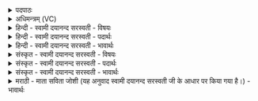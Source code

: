 <details><summary>पदपाठः</summary>

प्र। नः॒। य॒च्छ॒तु॒। अ॒र्य्य॒मा। प्र। पू॒षा। प्र। बृह॒स्पतिः॑। प्र। वाक्। दे॒वी। द॒दा॒तु॒। नः॒। स्वाहा॑। २९।
</details>

<details><summary>अधिमन्त्रम् (VC)</summary>

- अर्य्यमादिमन्त्रोक्ता देवताः
- तापस ऋषिः
- भुरिग् आर्षी गायत्री
- षड्जः
</details>

<details><summary>हिन्दी - स्वामी दयानन्द सरस्वती - विषयः</summary>

प्रजा और सन्तानों से राजा और माता आदि कैसे वर्तें, इस विषय का उपदेश अगले मन्त्र में किया है ॥
</details>

<details><summary>हिन्दी - स्वामी दयानन्द सरस्वती - पदार्थः</summary>

पदार्थान्वयभाषाः -  जैसे (अर्य्यमा) न्यायाधीश (नः) हमारे लिये उत्तम शिक्षा (प्रयच्छतु) देवे, जैसे (पूषा) पोषण करनेवाला शरीर और आत्मा की पुष्टि की शिक्षा (प्र) अच्छे प्रकार देवे, जैसे (बृहस्पतिः) विद्वान् (प्र) (स्वाहा) अत्युत्तम विद्या देवे, जैसे (वाक्) उत्तम विद्या सुशिक्षा सहित वाणीयुक्त (देवी) प्रकाशमान पढ़ानेवाली माता हमारे लिये सत्यविद्यायुक्त वाणी का (प्रददातु) उपदेश सदा किया करे ॥२९॥
</details>

<details><summary>हिन्दी - स्वामी दयानन्द सरस्वती - भावार्थः</summary>

भावार्थभाषाः -  यहाँ जगदीश्वर उपदेश करता है कि राजा आदि सब पुरुष और माता आदि स्त्री सदा प्रजा और पुत्रादिकों को सत्य-सत्य उपदेश कर विद्या और अच्छी शिक्षा को निरन्तर ग्रहण करावें, जिससे प्रजा और पुत्र-पुत्री आदि सदा आनन्द में रहें ॥२९॥
</details>

<details><summary>संस्कृत - स्वामी दयानन्द सरस्वती - विषयः</summary>

राजा मात्रादयश्च प्रजाः किं किमुपदिशेयुरित्याह ॥
</details>

<details><summary>संस्कृत - स्वामी दयानन्द सरस्वती - पदार्थः</summary>

पदार्थान्वयभाषाः -  यथाऽर्यमा नोऽस्मभ्यं सुशिक्षां प्रयच्छतु, यथा पूषा पुष्टिं प्रददातु, यथा बृहस्पतिः स्वाहा प्रार्पयतु, तथा वाग्देवी माताऽस्मभ्यं विद्यां ददातु ॥२९॥
</details>

<details><summary>संस्कृत - स्वामी दयानन्द सरस्वती - भावार्थः</summary>

भावार्थभाषाः -  अत्राऽऽह जगदीश्वरः। राजादयः सर्वे पुरुषा मात्रादिस्त्रियश्च सर्वदा प्रजाः पुत्रादीन् प्रति सत्युमपदेशं कुर्य्युर्विद्यां सुशिक्षां च सततं ग्राहयेयुर्यतः प्रजाः सदाऽऽनन्दिताः स्युः ॥२९॥
</details>

<details><summary>मराठी - माता सविता जोशी (यह अनुवाद स्वामी दयानन्द सरस्वती जी के आधार पर किया गया है।) - भावार्थः</summary>

भावार्थभाषाः -  जगदीश्वर असा उपदेश करतो की राजपुरुषांनी प्रजेला व मातांनी आपल्या पुत्रांना सत्य उपदेश करून विद्या व चांगले शिक्षण द्यावे. ज्यामुळे प्रजा व संतती सदैव आनंदात राहतील.
</details>